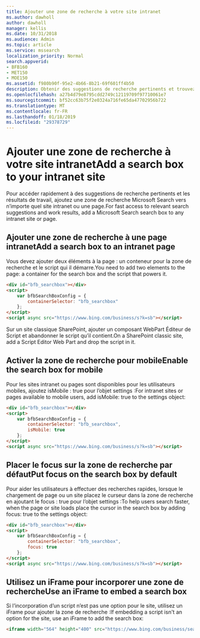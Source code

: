 ```yaml
---
title: Ajouter une zone de recherche à votre site intranet
ms.author: dawholl
author: dawholl
manager: kellis
ms.date: 10/31/2018
ms.audience: Admin
ms.topic: article
ms.service: mssearch
localization_priority: Normal
search.appverid:
- BFB160
- MET150
- MOE150
ms.assetid: f980b90f-95e2-4b66-8b21-69f601ff4b50
description: Obtenir des suggestions de recherche pertinents et trouvez des résultats de travail plus rapidement en ajoutant une zone de recherche Microsoft Search vers une page ou un site intranet.
ms.openlocfilehash: a27b4d79e8795cdd2749c12119709f97710061e7
ms.sourcegitcommit: bf52cc63b75f2e0324a716fe65da47702956b722
ms.translationtype: MT
ms.contentlocale: fr-FR
ms.lasthandoff: 01/18/2019
ms.locfileid: "29378729"
---
```

# <a name="add-a-search-box-to-your-intranet-site"></a><span data-ttu-id="402a2-103">Ajouter une zone de recherche à votre site intranet</span><span class="sxs-lookup"><span data-stu-id="402a2-103">Add a search box to your intranet site</span></span>

<span data-ttu-id="402a2-104">Pour accéder rapidement à des suggestions de recherche pertinents et les résultats de travail, ajoutez une zone de recherche Microsoft Search vers n’importe quel site intranet ou une page.</span><span class="sxs-lookup"><span data-stu-id="402a2-104">For fast access to relevant search suggestions and work results, add a Microsoft Search search box to any intranet site or page.</span></span>
  
## <a name="add-a-search-box-to-an-intranet-page"></a><span data-ttu-id="402a2-105">Ajouter une zone de recherche à une page intranet</span><span class="sxs-lookup"><span data-stu-id="402a2-105">Add a search box to an intranet page</span></span>

<span data-ttu-id="402a2-106">Vous devez ajouter deux éléments à la page : un conteneur pour la zone de recherche et le script qui il démarre.</span><span class="sxs-lookup"><span data-stu-id="402a2-106">You need to add two elements to the page: a container for the search box and the script that powers it.</span></span>
  
```html
<div id="bfb_searchbox"></div>
<script>
    var bfbSearchBoxConfig = {
        containerSelector: "bfb_searchbox"
    };
</script>
<script async src="https://www.bing.com/business/s?k=sb"></script>
```

<span data-ttu-id="402a2-107">Sur un site classique SharePoint, ajouter un composant WebPart Éditeur de Script et abandonner le script qu’il contient.</span><span class="sxs-lookup"><span data-stu-id="402a2-107">On a SharePoint classic site, add a Script Editor Web Part and drop the script in it.</span></span>
  
## <a name="enable-the-search-box-for-mobile"></a><span data-ttu-id="402a2-108">Activer la zone de recherche pour mobile</span><span class="sxs-lookup"><span data-stu-id="402a2-108">Enable the search box for mobile</span></span>

<span data-ttu-id="402a2-109">Pour les sites intranet ou pages sont disponibles pour les utilisateurs mobiles, ajoutez isMobile : true pour l’objet settings :</span><span class="sxs-lookup"><span data-stu-id="402a2-109">For intranet sites or pages available to mobile users, add isMobile: true to the settings object:</span></span>
  
```html
<div id="bfb_searchbox"></div>
<script>
    var bfbSearchBoxConfig = {
        containerSelector: "bfb_searchbox", 
        isMobile: true
    };
</script>
<script async src="https://www.bing.com/business/s?k=sb"></script>
```

## <a name="put-focus-on-the-search-box-by-default"></a><span data-ttu-id="402a2-110">Placer le focus sur la zone de recherche par défaut</span><span class="sxs-lookup"><span data-stu-id="402a2-110">Put focus on the search box by default</span></span>

<span data-ttu-id="402a2-111">Pour aider les utilisateurs à effectuer des recherches rapides, lorsque le chargement de page ou un site placez le curseur dans la zone de recherche en ajoutant le focus : true pour l’objet settings :</span><span class="sxs-lookup"><span data-stu-id="402a2-111">To help users search faster, when the page or site loads place the cursor in the search box by adding focus: true to the settings object:</span></span>
  
```html
<div id="bfb_searchbox"></div>
<script>
    var bfbSearchBoxConfig = {
        containerSelector: "bfb_searchbox",
        focus: true
    };
</script>
<script async src="https://www.bing.com/business/s?k=sb"></script>
```

## <a name="use-an-iframe-to-embed-a-search-box"></a><span data-ttu-id="402a2-112">Utilisez un iFrame pour incorporer une zone de recherche</span><span class="sxs-lookup"><span data-stu-id="402a2-112">Use an iFrame to embed a search box</span></span>

<span data-ttu-id="402a2-113">Si l’incorporation d’un script n’est pas une option pour le site, utilisez un iFrame pour ajouter la zone de recherche :</span><span class="sxs-lookup"><span data-stu-id="402a2-113">If embedding a script isn't an option for the site, use an iFrame to add the search box:</span></span>
  
```html
<iframe width="564" height="400" src="https://www.bing.com/business/searchbox"></iframe>
```
